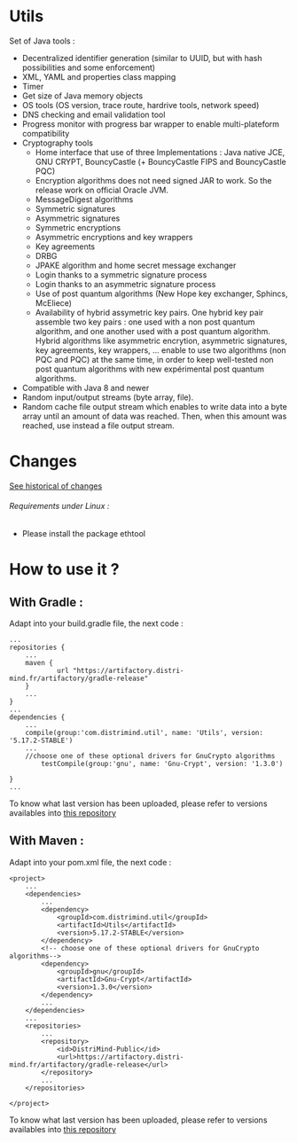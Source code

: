 # Utils
Set of Java tools :
* Decentralized identifier generation (similar to UUID, but with hash possibilities and some enforcement)
* XML, YAML and properties class mapping
* Timer
* Get size of Java memory objects
* OS tools (OS version, trace route, hardrive tools, network speed)
* DNS checking and email validation tool
* Progress monitor with progress bar wrapper to enable multi-plateform compatibility
* Cryptography tools
	* Home interface that use of three Implementations : Java native JCE, GNU CRYPT, BouncyCastle (+ BouncyCastle FIPS and BouncyCastle PQC)
	* Encryption algorithms does not need signed JAR to work. So the release work on official Oracle JVM.
	* MessageDigest algorithms
	* Symmetric signatures 
	* Asymmetric signatures
	* Symmetric encryptions
	* Asymmetric encryptions and key wrappers
	* Key agreements
	* DRBG
	* JPAKE algorithm and home secret message exchanger
	* Login thanks to a symmetric signature process
	* Login thanks to an asymmetric signature process
	* Use of post quantum algorithms (New Hope key exchanger, Sphincs, McEliece)
	* Availability of hybrid assymetric key pairs. One hybrid key pair assemble two key pairs : one used with a non post quantum algorithm, and one another used with a post quantum algorithm. Hybrid algorithms like asymmetric encrytion, asymmetric signatures, key agreements, key wrappers, ... enable to use two algorithms (non PQC and PQC) at the same time, in order to keep well-tested non post quantum algorithms with new expérimental post quantum algorithms.
* Compatible with Java 8 and newer
* Random input/output streams (byte array, file). 
* Random cache file output stream which enables to write data into a byte array until an amount of data was reached. Then, when this amount was reached, use instead a file output stream.

# Changes

[See historical of changes](./versions.md)

###### Requirements under Linux :
  * Please install the package ethtool

# How to use it ?
## With Gradle :

Adapt into your build.gradle file, the next code :

	...
	repositories {
		...
		maven {
	       		url "https://artifactory.distri-mind.fr/artifactory/gradle-release"
	   	}
		...
	}
	...
	dependencies {
		...
		compile(group:'com.distrimind.util', name: 'Utils', version: '5.17.2-STABLE')
		...
		//choose one of these optional drivers for GnuCrypto algorithms
			testCompile(group:'gnu', name: 'Gnu-Crypt', version: '1.3.0')

	}
	...

To know what last version has been uploaded, please refer to versions availables into [this repository](https://artifactory.distri-mind.fr/artifactory/DistriMind-Public/com/distrimind/util/Utils/)
## With Maven :
Adapt into your pom.xml file, the next code :

	<project>
		...
		<dependencies>
			...
			<dependency>
				<groupId>com.distrimind.util</groupId>
				<artifactId>Utils</artifactId>
				<version>5.17.2-STABLE</version>
			</dependency>
			<!-- choose one of these optional drivers for GnuCrypto algorithms-->
			<dependency>
				<groupId>gnu</groupId>
				<artifactId>Gnu-Crypt</artifactId>
				<version>1.3.0</version>
			</dependency>
			...
		</dependencies>
		...
		<repositories>
			...
			<repository>
				<id>DistriMind-Public</id>
				<url>https://artifactory.distri-mind.fr/artifactory/gradle-release</url>
			</repository>
			...
		</repositories>

	</project>

To know what last version has been uploaded, please refer to versions availables into [this repository](https://artifactory.distri-mind.fr/artifactory/DistriMind-Public/com/distrimind/util/Utils/)



